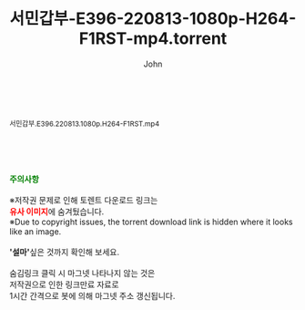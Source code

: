 ﻿---
layout: post
title:  "서민갑부-E396-220813-1080p-H264-F1RST-mp4.torrent"
author: John
categories: [ 방송/음악 ]
tags: [  ]
image:  
description: "서민갑부-E396-220813-1080p-H264-F1RST-mp4 torrent 정보 공유"
toc: true
toc_sticky: true
---

<br>
<div class="view-img">
<a class="view_image" href="http://torrentmobile61.com/bbs/view_image.php?fn=%2Fdata%2Ffile%2Fmusic%2F3735183265_G2JymOKE_2a5592e46e2ca3f8628e683344150b83a74d32b3.jpg" target="_blank"><img alt="" class="img-tag" content="http://torrentmobile61.com/data/file/music/3735183265_G2JymOKE_2a5592e46e2ca3f8628e683344150b83a74d32b3.jpg" itemprop="image" src="http://torrentmobile61.com/data/file/music/thumb-3735183265_G2JymOKE_2a5592e46e2ca3f8628e683344150b83a74d32b3_835x2212.jpg"/></a></div><div class="view-content" itemprop="description">
<p><span style="font-size:12px;">서민갑부.E396.220813.1080p.H264-F1RST.mp4</span> </p> </div>
    
<br><br><br>
<p data-ke-size="size16"><b><span style="color: green;">주의사항</span></b><br /><br />※저작권 문제로 인해 토렌트 다운로드 링크는<br /><b><span style="color: red;">유사 이미지</span></b>에 숨겨뒀습니다.<br />※Due to copyright issues, the torrent download link is hidden where it looks like an image.<br /><br /><b>'설마'</b>싶은 것까지 확인해 보세요.<br /><br />숨김링크 클릭 시 마그넷 나타나지 않는 것은<br />저작권으로 인한 링크만료 자료로<br />1시간 간격으로 봇에 의해 마그넷 주소 갱신됩니다.</p>
